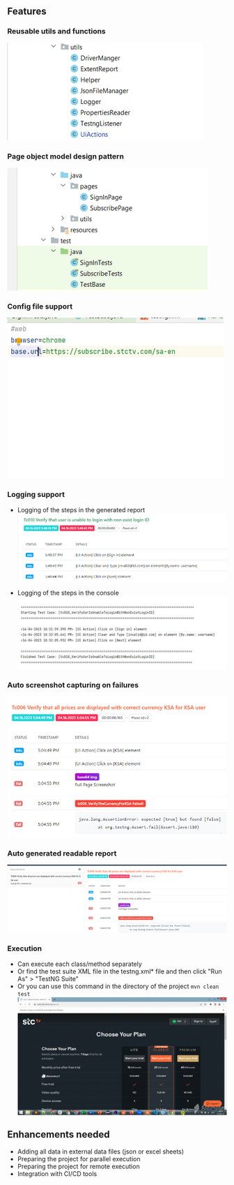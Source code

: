 
## Features 
### Reusable utils and functions

![image](/readme/reusable.png)

### Page object model design pattern
![image](/readme/pom.png)

### Config file support 
![image](/readme/config.png)
### Logging support
* Logging of the steps in the generated report 
![image](/readme/logging-report.png)

* Logging of the steps in the console
![image](/readme/logging-console.png)

### Auto screenshot capturing on failures 
  ![image](/readme/screenshot-fail.png)
### Auto generated readable report
  ![image](/readme/report.png)



### Execution
* Can execute each class/method separately
* Or find the test suite XML file in the testng.xml* file and then click "Run As" > "TestNG Suite"
* Or you can use this command in the directory of the project ```mvn clean test```
  ![Alt Text](/readme/record.gif)


## Enhancements needed
* Adding all data in external data files (json or excel sheets)
* Preparing the project for parallel execution
* Preparing the project for remote execution 
* Integration with CI/CD tools

